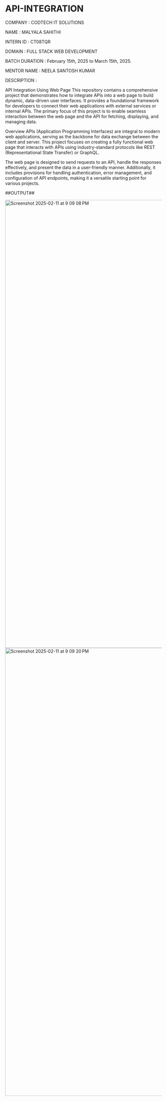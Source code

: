# API-INTEGRATION


COMPANY : CODTECH IT SOLUTIONS

NAME : MALYALA SAHITHI

INTERN ID : CT08TQR

DOMAIN : FULL STACK WEB DEVELOPMENT

BATCH DURATION : February 15th, 2025 to March 15th, 2025.

MENTOR NAME : NEELA SANTOSH KUMAR

DESCRIPTION :

API Integration Using Web Page This repository contains a comprehensive project that demonstrates how to integrate APIs into a web page to build dynamic, data-driven user interfaces. It provides a foundational framework for developers to connect their web applications with external services or internal APIs. The primary focus of this project is to enable seamless interaction between the web page and the API for fetching, displaying, and managing data.

Overview APIs (Application Programming Interfaces) are integral to modern web applications, serving as the backbone for data exchange between the client and server. This project focuses on creating a fully functional web page that interacts with APIs using industry-standard protocols like REST (Representational State Transfer) or GraphQL.

The web page is designed to send requests to an API, handle the responses effectively, and present the data in a user-friendly manner. Additionally, it includes provisions for handling authentication, error management, and configuration of API endpoints, making it a versatile starting point for various projects.

##OUTPUT##

<img width="1440" alt="Screenshot 2025-02-11 at 9 09 08 PM" src="https://github.com/user-attachments/assets/0928b8a4-6b8d-4a56-b2ff-41e8ed8bdae9" />
<img width="1440" alt="Screenshot 2025-02-11 at 9 09 20 PM" src="https://github.com/user-attachments/assets/edf39129-2f5b-480c-bea8-ef3001719814" />
